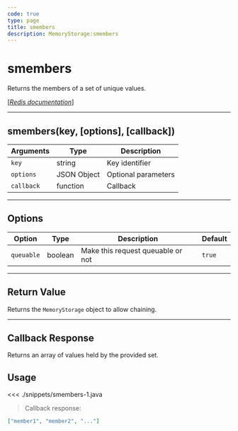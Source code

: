 ```yaml
---
code: true
type: page
title: smembers
description: MemoryStorage:smembers
---
```


# smembers

Returns the members of a set of unique values.

[[_Redis documentation_]](https://redis.io/commands/smembers)

---

## smembers(key, [options], [callback])

| Arguments  | Type        | Description         |
| ---------- | ----------- | ------------------- |
| `key`      | string      | Key identifier      |
| `options`  | JSON Object | Optional parameters |
| `callback` | function    | Callback            |

---

## Options

| Option     | Type    | Description                       | Default |
| ---------- | ------- | --------------------------------- | ------- |
| `queuable` | boolean | Make this request queuable or not | `true`  |

---

## Return Value

Returns the `MemoryStorage` object to allow chaining.

---

## Callback Response

Returns an array of values held by the provided set.

## Usage

<<< ./snippets/smembers-1.java

> Callback response:

```json
["member1", "member2", "..."]
```
